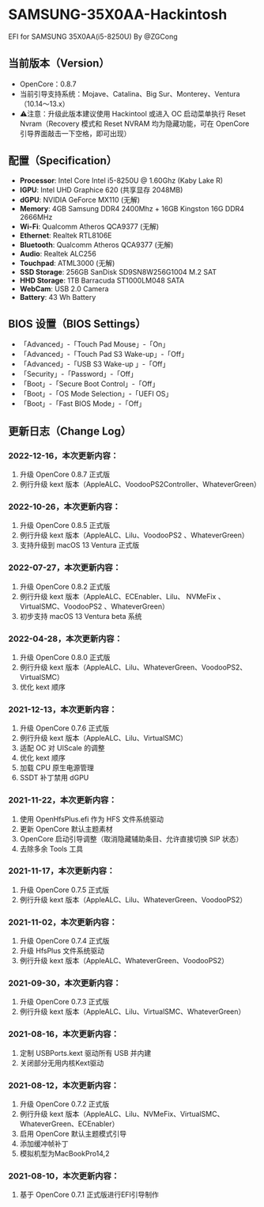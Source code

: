 # SAMSUNG-35X0AA-Hackintosh
EFI for SAMSUNG 35X0AA(i5-8250U) By @ZGCong

## 当前版本（Version）
* OpenCore：0.8.7
* 当前引导支持系统：Mojave、Catalina、Big Sur、Monterey、Ventura（10.14～13.x）
* ⚠️注意：升级此版本建议使用 Hackintool 或进入 OC 启动菜单执行 Reset Nvram（Recovery 模式和 Reset NVRAM 均为隐藏功能，可在 OpenCore 引导界面敲击一下空格，即可出现）

## 配置（Specification）
- **Processor**: Intel Core Intel i5-8250U @ 1.60Ghz (Kaby Lake R)
- **IGPU**: Intel UHD Graphice 620 (共享显存 2048MB)
- **dGPU**: NVIDIA GeForce MX110 (无解)
- **Memory**: 4GB Samsung DDR4 2400Mhz + 16GB Kingston 16G DDR4 2666MHz
- **Wi-Fi**: Qualcomm Atheros QCA9377 (无解)
- **Ethernet**: Realtek RTL8106E
- **Bluetooth**: Qualcomm Atheros QCA9377 (无解)
- **Audio**: Realtek ALC256 
- **Touchpad**: ATML3000 (无解)
- **SSD Storage**: 256GB SanDisk SD9SN8W256G1004 M.2 SAT
- **HHD Storage**: 1TB Barracuda ST1000LM048 SATA
- **WebCam**: USB 2.0 Camera 
- **Battery**: 43 Wh Battery

## BIOS 设置（BIOS Settings）
- 「Advanced」-「Touch Pad Mouse」-「On」
- 「Advanced」-「Touch Pad S3 Wake-up」-「Off」
- 「Advanced」-「USB S3 Wake-up 」-「Off」
- 「Security」-「Password」-「Off」
- 「Boot」-「Secure Boot Control」-「Off」
-  「Boot」-「OS Mode Selection」-「UEFI OS」
-  「Boot」-「Fast BIOS Mode」-「Off」 

## 更新日志（Change Log）

### 2022-12-16，本次更新内容：
1. 升级 OpenCore 0.8.7 正式版
2. 例行升级 kext 版本（AppleALC、VoodooPS2Controller、WhateverGreen）

### 2022-10-26，本次更新内容：
1. 升级 OpenCore 0.8.5 正式版
2. 例行升级 kext 版本（AppleALC、Lilu、VoodooPS2 、WhateverGreen）
3. 支持升级到 macOS 13 Ventura 正式版

### 2022-07-27，本次更新内容：
1. 升级 OpenCore 0.8.2 正式版
2. 例行升级 kext 版本（AppleALC、ECEnabler、Lilu、 NVMeFix 、VirtualSMC、VoodooPS2 、WhateverGreen）
3. 初步支持 macOS 13 Ventura beta 系统

### 2022-04-28，本次更新内容：
1. 升级 OpenCore 0.8.0 正式版
2. 例行升级 kext 版本（AppleALC、Lilu、WhateverGreen、VoodooPS2、VirtualSMC）
3. 优化 kext 顺序

### 2021-12-13，本次更新内容：
1. 升级 OpenCore 0.7.6 正式版
2. 例行升级 kext 版本（AppleALC、Lilu、VirtualSMC）
3. 适配 OC 对 UIScale 的调整
4. 优化 kext 顺序
5. 加载 CPU 原生电源管理
6. SSDT 补丁禁用 dGPU

### 2021-11-22，本次更新内容：
1. 使用 OpenHfsPlus.efi 作为 HFS 文件系统驱动
2. 更新 OpenCore 默认主题素材
3. OpenCore 启动引导调整（取消隐藏辅助条目、允许直接切换 SIP 状态）
4. 去除多余 Tools 工具

### 2021-11-17，本次更新内容：
1. 升级 OpenCore 0.7.5 正式版
2. 例行升级 kext 版本（AppleALC、Lilu、WhateverGreen、VoodooPS2）

### 2021-11-02，本次更新内容：
1. 升级 OpenCore 0.7.4 正式版
2. 升级 HfsPlus 文件系统驱动
3. 例行升级 kext 版本（AppleALC、WhateverGreen、VoodooPS2）

### 2021-09-30，本次更新内容：
1. 升级 OpenCore 0.7.3 正式版
2. 例行升级 kext 版本（AppleALC、Lilu、VirtualSMC、WhateverGreen）

### 2021-08-16，本次更新内容：
1. 定制 USBPorts.kext 驱动所有 USB 并内建
2. 关闭部分无用内核Kext驱动

### 2021-08-12，本次更新内容：
1. 升级 OpenCore 0.7.2 正式版
2. 例行升级 kext 版本（AppleALC、Lilu、NVMeFix、VirtualSMC、WhateverGreen、ECEnabler）
3. 启用 OpenCore 默认主题模式引导
4. 添加缓冲帧补丁
5. 模拟机型为MacBookPro14,2

### 2021-08-10，本次更新内容：
1. 基于 OpenCore 0.7.1 正式版进行EFI引导制作
